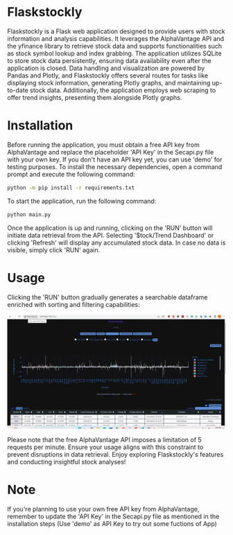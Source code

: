 # Flaskstockly

Flaskstockly is a Flask web application designed to provide users with stock information and analysis capabilities. It leverages the AlphaVantage API and the yfinance library to retrieve stock data and supports functionalities such as stock symbol lookup and index grabbing. The application utilizes SQLite to store stock data persistently, ensuring data availability even after the application is closed. Data handling and visualization are powered by Pandas and Plotly, and Flaskstockly offers several routes for tasks like displaying stock information, generating Plotly graphs, and maintaining up-to-date stock data. Additionally, the application employs web scraping to offer trend insights, presenting them alongside Plotly graphs.

# Installation

Before running the application, you must obtain a free API key from AlphaVantage and replace the placeholder 'API Key' in the Secapi.py file with your own key. If you don't have an API key yet, you can use 'demo' for testing purposes. To install the necessary dependencies, open a command prompt and execute the following command:

```bash
python -m pip install -r requirements.txt
```

To start the application, run the following command:

```bash
python main.py
```

Once the application is up and running, clicking on the 'RUN' button will initiate data retrieval from the API. Selecting '$tock/Trend Dashboard' or clicking 'Refresh' will display any accumulated stock data. In case no data is visible, simply click 'RUN' again.

# Usage

Clicking the 'RUN' button gradually generates a searchable dataframe enriched with sorting and filtering capabilities:

[![IMAGE ALT TEXT](screenshots/flaskStocklyHomePage.png)](https://www.youtube.com/watch?v=kdHpTkjBbBw "Experience the Power of FlaskStockly: The Ultimate Tool for Stock Analysis")

Please note that the free AlphaVantage API imposes a limitation of 5 requests per minute. Ensure your usage aligns with this constraint to prevent disruptions in data retrieval. Enjoy exploring Flaskstockly's features and conducting insightful stock analyses!

# Note

If you're planning to use your own free API key from AlphaVantage, remember to update the 'API Key' in the Secapi.py file as mentioned in the installation steps (Use 'demo' as API Key to try out some fuctions of App)
